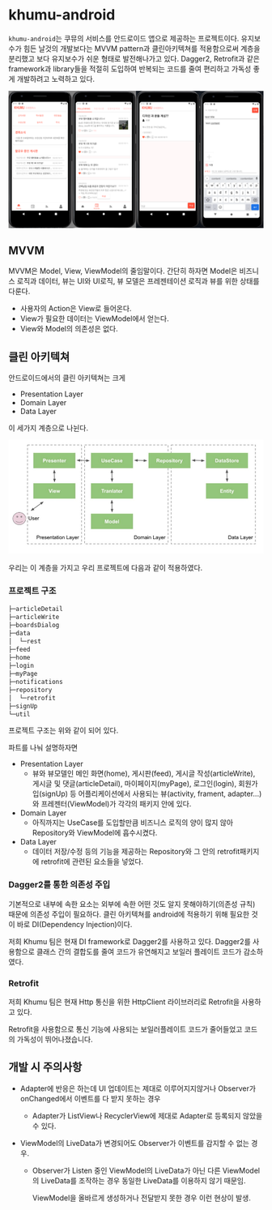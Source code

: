 # khumu-android

`khumu-android`는 쿠뮤의 서비스를 안드로이드 앱으로 제공하는 프로젝트이다. 유지보수가 힘든 날것의 개발보다는 MVVM pattern과 클린아키텍쳐를 적용함으로써 계층을 분리했고 보다 유지보수가 쉬운 형태로 발전해나가고 있다. Dagger2, Retrofit과 같은 framework과 library들을 적절히 도입하여 반복되는 코드를 줄여 편리하고 가독성 좋게 개발하려고 노력하고 있다.

![preview.png](preview.png)

## MVVM

MVVM은 Model, View, ViewModel의 줄임말이다. 간단히 하자면 Model은 비즈니스 로직과 데이터, 뷰는 UI와 UI로직, 뷰 모델은 프레젠테이션 로직과 뷰를 위한 상태를 다룬다. 

- 사용자의 Action은 View로 들어온다.
- View가 필요한 데이터는 ViewModel에서 얻는다.
- View와 Model의 의존성은 없다.

## 클린 아키텍쳐

안드로이드에서의 클린 아키텍쳐는 크게

- Presentation Layer
- Domain Layer
- Data Layer

이 세가지 계층으로 나뉜다.

![android_clean_architecture.png](android_clean_architecture.png)

우리는 이 계층을 가지고 우리 프로젝트에 다음과 같이 적용하였다.

### 프로젝트 구조

```
├─articleDetail
├─articleWrite
├─boardsDialog
├─data
│  └─rest
├─feed
├─home
├─login
├─myPage
├─notifications
├─repository
│  └─retrofit
├─signUp
└─util
```

프로젝트 구조는 위와 같이 되어 있다.

파트를 나눠 설명하자면

- Presentation Layer
    - 뷰와 뷰모델인 메인 화면(home), 게시판(feed), 게시글 작성(articleWrite), 게시글 및 댓글(articleDetail), 마이페이지(myPage), 로그인(login), 회원가입(signUp) 등 어플리케이션에서 사용되는 뷰(activity, frament, adapter...)와 프레젠터(ViewModel)가 각각의 패키지 안에 있다.
- Domain Layer
    - 아직까지는 UseCase를 도입할만큼 비즈니스 로직의 양이 많지 않아 Repository와 ViewModel에 흡수시켰다.
- Data Layer
    - 데이터 저장/수정 등의 기능을 제공하는 Repository와 그 안의 retrofit패키지에 retrofit에 관련된 요소들을 넣었다.

### Dagger2를  통한 의존성 주입

기본적으로 내부에 속한 요소는 외부에 속한 어떤 것도 알지 못해야하기(의존성 규칙) 때문에 의존성 주입이 필요하다. 클린 아키텍쳐를 android에 적용하기 위해 필요한 것이 바로 DI(Dependency Injection)이다.

저희 Khumu 팀은 현재 DI framework로 Dagger2를 사용하고 있다. Dagger2를 사용함으로 클래스 간의 결합도를 줄여 코드가 유연해지고 보일러 플레이트 코드가 감소하였다.

### Retrofit

저희 Khumu 팀은 현재 Http 통신을 위한 HttpClient 라이브러리로 Retrofit을 사용하고 있다.

Retrofit을 사용함으로 통신 기능에 사용되는 보일러플레이트 코드가 줄어들었고 코드의 가독성이 뛰어나졌습니다. 


## 개발 시 주의사항

* Adapter에 반응은 하는데 UI 업데이트는 제대로 이루어지지않거나 Observer가 onChanged에서 이벤트를 다 받지 못하는 경우
  * Adapter가 ListView나 RecyclerView에 제대로 Adapter로 등록되지 않았을 수 있다.

* ViewModel의 LiveData가 변경되어도 Observer가 이벤트를 감지할 수 없는 경우.
  * Observer가 Listen 중인 ViewModel의 LiveData가 아닌 다른 ViewModel의 LiveData를 조작하는 경우 동일한 LiveData를 이용하지 않기 때문임.

    ViewModel을 올바르게 생성하거나 전달받지 못한 경우 이런 현상이 발생.
